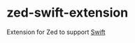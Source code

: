 # zed-swift-extension
 Extension for Zed to support [Swift](https://github.com/samuser107/zed-swift-extension)
